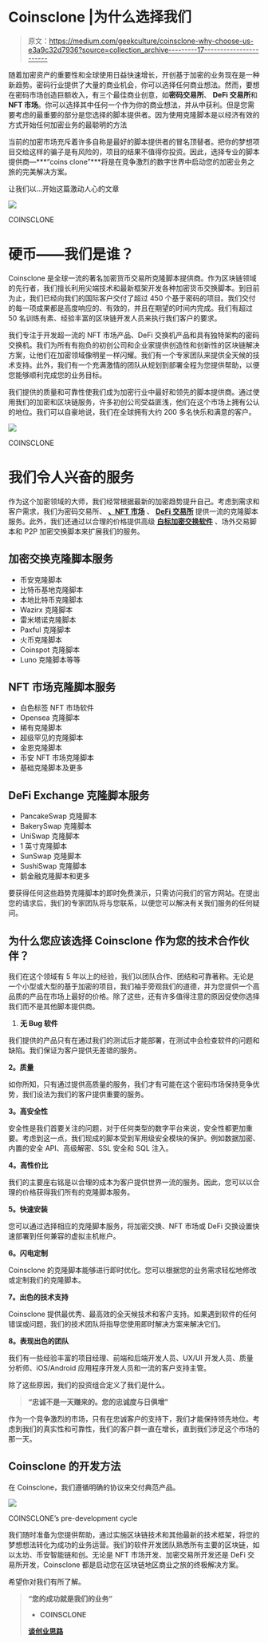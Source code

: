 # Coinsclone |为什么选择我们

> 原文：<https://medium.com/geekculture/coinsclone-why-choose-us-e3a9c32d7936?source=collection_archive---------17----------------------->

随着加密资产的重要性和全球使用日益快速增长，开创基于加密的业务现在是一种新趋势。密码行业提供了大量的商业机会，你可以选择任何商业想法。然而，要想在密码市场创造巨额收入，有三个最佳商业创意，如**密码交易所**、 **DeFi 交易所**和 **NFT 市场**。你可以选择其中任何一个作为你的商业想法，并从中获利。但是您需要考虑的最重要的部分是您选择的脚本提供者。因为使用克隆脚本是以经济有效的方式开始任何加密业务的最聪明的方法

当前的加密市场充斥着许多自称是最好的脚本提供者的冒名顶替者。把你的梦想项目交给这样的骗子是有风险的，项目的结果不值得你投资。因此，选择专业的脚本提供商—***“coins clone”***将是在竞争激烈的数字世界中启动您的加密业务之旅的完美解决方案。

让我们以…开始这篇激动人心的文章

![](img/0d7bd2b97857050a2aeef90de6393fe6.png)

COINSCLONE

# 硬币——我们是谁？

Coinsclone 是全球一流的著名加密货币交易所克隆脚本提供商。作为区块链领域的先行者，我们擅长利用尖端技术和最新框架开发各种加密货币交换脚本。到目前为止，我们已经向我们的国际客户交付了超过 450 个基于密码的项目。我们交付的每一项成果都是高度响应的、有效的，并且在期望的时间内完成。我们有超过 50 名训练有素、经验丰富的区块链开发人员来执行我们客户的要求。

我们专注于开发超一流的 NFT 市场产品、DeFi 交换机产品和具有独特架构的密码交换机。我们为所有有抱负的初创公司和企业家提供创造性和创新性的区块链解决方案，让他们在加密领域像明星一样闪耀。我们有一个专家团队来提供全天候的技术支持。此外，我们有一个充满激情的团队从规划到部署全程为您提供帮助，以便您能够顺利完成您的业务目标。

我们提供的质量和可靠性使我们成为加密行业中最好和领先的脚本提供商。通过使用我们的加密和区块链服务，许多初创公司受益匪浅，他们在这个市场上拥有公认的地位。我们可以自豪地说，我们在全球拥有大约 200 多名快乐和满意的客户。

![](img/eaeaf738a2f4cc47e2a897667c2298f2.png)

COINSCLONE

# 我们令人兴奋的服务

作为这个加密领域的大师，我们经常根据最新的加密趋势提升自己。考虑到需求和客户需求，我们为密码交易所、 [**、NFT 市场**](https://www.coinsclone.com/white-label-nft-marketplace/?utm_source=coinsclone&utm_medium=medium&utm_campaign=VKV) 、 [**DeFi 交易所**](https://www.coinsclone.com/defi-exchange-development-company/?utm_source=coinsclone&utm_medium=medium&utm_campaign=VKV) 提供一流的克隆脚本服务。此外，我们还通过以合理的价格提供高级 [**白标加密交换软件**](https://www.coinsclone.com/white-label-crypto-exchange-software/?utm_source=coinsclone&utm_medium=medium&utm_campaign=VKV) 、场外交易脚本和 P2P 加密交换脚本来扩展我们的服务。

## 加密交换克隆脚本服务

*   币安克隆脚本
*   比特币基地克隆脚本
*   本地比特币克隆脚本
*   Wazirx 克隆脚本
*   雷米塔诺克隆脚本
*   Paxful 克隆脚本
*   火币克隆脚本
*   Coinspot 克隆脚本
*   Luno 克隆脚本等等

## NFT 市场克隆脚本服务

*   白色标签 NFT 市场软件
*   Opensea 克隆脚本
*   稀有克隆脚本
*   超级罕见的克隆脚本
*   金恩克隆脚本
*   币安 NFT 市场克隆脚本
*   基础克隆脚本及更多

## DeFi Exchange 克隆脚本服务

*   PancakeSwap 克隆脚本
*   BakerySwap 克隆脚本
*   UniSwap 克隆脚本
*   1 英寸克隆脚本
*   SunSwap 克隆脚本
*   SushiSwap 克隆脚本
*   鹅金融克隆脚本和更多

要获得任何这些趋势克隆脚本的即时免费演示，只需访问我们的官方网站。在提出您的请求后，我们的专家团队将与您联系，以便您可以解决有关我们服务的任何疑问。

## 为什么您应该选择 Coinsclone 作为您的技术合作伙伴？

我们在这个领域有 5 年以上的经验，我们以团队合作、团结和可靠著称。无论是一个小型或大型的基于加密的项目，我们袖手旁观我们的道德，并为您提供一个高品质的产品在市场上最好的价格。除了这些，还有许多值得注意的原因促使你选择我们而不是其他脚本提供商。

1.  **无 Bug 软件**

我们提供的产品只有在通过我们的测试后才能部署，在测试中会检查软件的问题和缺陷。我们保证为客户提供无差错的服务。

**2。质量**

如你所知，只有通过提供高质量的服务，我们才有可能在这个密码市场保持竞争优势，我们设法为我们的客户提供重要的服务。

**3。高安全性**

安全性是我们首要关注的问题，对于任何类型的数字平台来说，安全性都更加重要。考虑到这一点，我们现成的脚本受到军用级安全模块的保护。例如数据加密、内置的安全 API、高级解密、SSL 安全和 SQL 注入。

**4。高性价比**

我们的主要座右铭是以合理的成本为客户提供世界一流的服务。因此，您可以以合理的价格获得我们所有的克隆脚本服务。

**5。快速安装**

您可以通过选择相应的克隆脚本服务，将加密交换、NFT 市场或 DeFi 交换设置快速部署到任何兼容的虚拟主机帐户。

**6。闪电定制**

Coinsclone 的克隆脚本能够进行即时优化。您可以根据您的业务需求轻松地修改或定制我们的克隆脚本。

**7。出色的技术支持**

Coinsclone 提供最优秀、最高效的全天候技术和客户支持。如果遇到软件的任何错误或问题，我们的技术团队将指导您使用即时解决方案来解决它们。

**8。表现出色的团队**

我们有一些经验丰富的项目经理、前端和后端开发人员、UX/UI 开发人员、质量分析师、iOS/Android 应用程序开发人员和一流的客户支持主管。

除了这些原因，我们的投资组合定义了我们是什么。

> **“忠诚不是一天赚来的。您的忠诚度与日俱增"**

作为一个竞争激烈的市场，只有在忠诚客户的支持下，我们才能保持领先地位。考虑到我们的真实性和可靠性，我们的客户群一直在增长，直到我们涉足这个市场的那一天。

## Coinsclone 的开发方法

在 Coinsclone，我们遵循明确的协议来交付典范产品。

![](img/1fb9471263a17e90f062313bb6224018.png)

COINSCLONE’s pre-development cycle

我们随时准备为您提供帮助，通过实施区块链技术和其他最新的技术框架，将您的梦想想法转化为成功的业务运营。我们的软件开发团队熟悉所有主要的区块链，如以太坊、币安智能链和创。无论是 NFT 市场开发、加密交易所开发还是 DeFi 交易所开发，Coinsclone 都是启动您在区块链地区商业之旅的终极解决方案。

希望你对我们有所了解。

> **“您的成功就是我们的业务”**
> - **COINSCLONE**
> 
> **[**谈创业思路**](https://www.coinsclone.com/contact-us/?utm_source=coinsclone&utm_medium=medium&utm_campaign=VKV)**